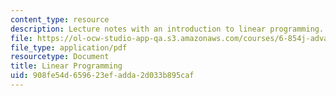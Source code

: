 ```yaml
---
content_type: resource
description: Lecture notes with an introduction to linear programming.
file: https://ol-ocw-studio-app-qa.s3.amazonaws.com/courses/6-854j-advanced-algorithms-fall-2008/908fe54d659623efadda2d033b895caf_notes_lp.pdf
file_type: application/pdf
resourcetype: Document
title: Linear Programming
uid: 908fe54d-6596-23ef-adda-2d033b895caf
---
```

